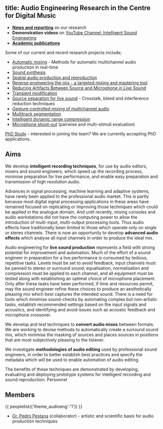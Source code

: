 title: Audio Engineering Research in the Centre for Digital Music
-------------------

* [**News and reporting**](http://c4dm.eecs.qmul.ac.uk/audioengineering/news/index.html) on our research
* **Demonstration videos** on [YouTube Channel: Intelligent Sound Engineering](http://www.youtube.com/user/IntelligentSoundEng)
* [**Academic publications**](http://www.eecs.qmul.ac.uk/~josh/publications.htm)

Some of our current and recent research projects include;

* [Automatic mixing](http://c4dm.eecs.qmul.ac.uk/audioengineering/automaticmixing/index.html) - Methods for automatic multichannel audio production in real-time
* [Sound synthesis](soundsynthesis.html)
* [Spatial audio production and reproduction](http://c4dm.eecs.qmul.ac.uk/audioengineering/spatialaudio/index.html)
* [Reverse engineering the mix - a targeted mixing and mastering tool](http://c4dm.eecs.qmul.ac.uk/audioengineering/reverseengineering/index.html)
* [Reducing Artifacts Between Source and Microphone in Live Sound](http://c4dm.eecs.qmul.ac.uk/audioengineering/microphoneartifacts/index.html)
* [Transient modification](http://c4dm.eecs.qmul.ac.uk/audioengineering/transientmodification/index.html)
* [Source separation for live sound](http://c4dm.eecs.qmul.ac.uk/audioengineering/sourceseparation/index.html) - Crosstalk, bleed and interference reduction techniques
* [Gesture-controlled mixing of multichannel audio](http://c4dm.eecs.qmul.ac.uk/audioengineering/gesturecontrol/index.html)
* [Multitrack segmentation](http://www.eecs.qmul.ac.uk/~stevenh/multi_seg.html)
* [Intelligent dynamic range compression](http://c4dm.eecs.qmul.ac.uk/audioengineering/compressors/index.html)
* [Microphone shoot-out](http://brechtdeman.com/research.html) (pairwise and multi-stimuli evaluation)

[PhD Study](study.html) - interested in joining the team? We are currently accepting PhD applications.

Aims
----

We develop **intelligent recording techniques**, for use by audio editors, mixers and sound engineers, which speed up the recording process, minimise preparation for live performance, and enable easy preparation and transmission of high resolution audio.

Advances in signal processing, machine learning and adaptive systems, have rarely been applied to the professional audio market. This is partly because most digital signal processing applications in these areas have remained focused on replicating or improving those techniques which could be applied in the analogue domain. And until recently, mixing consoles and audio workstations did not have the computing power to allow the introduction of multi-input, multi-output processing tools. Thus audio effects have traditionally been limited to those which operate only on single or stereo channels. There is now an opportunity to develop **advanced audio effects** which analyse all input channels in order to produce the ideal mix.

Audio engineering for **live sound production** represents a field with strong potential for improvement and automation. Much of the effort of a sound engineer in preparation for a live performance is consumed by tedious, repetitive tasks. Levels must be set to avoid feedback, input channels must be panned to stereo or surround sound, equalisation, normalisation and compression must be applied to each channel, and all equipment must be tested along with establishing an optimal choice of microphone placement. Only after these tasks have been performed, if time and resources permit, may the sound engineer refine these choices to produce an aesthetically pleasing mix which best captures the intended sound. There is a need for tools which minimise sound-checks by automating complex but non-artistic tasks, establish recommended settings based on the input signals and acoustics, and identifying and avoid issues such as acoustic feedback and microphone crossover.

We develop and test techniques to **convert audio mixes** between formats. We are working to devise methods to automatically create a surround sound mix, which minimise the masking of sources and places sources in positions that are most subjectively pleasing to the listener.

We investigate **methodologies of audio editing** used by professional sound engineers, in order to better establish best practices and specify the metadata which will be used to enable automation of audio editing.

The benefits of these techniques are demonstrated by developing, evaluating and deploying prototype systems for intelligent recording and sound reproduction.
Personnel

Members
--------------------------
{{ peoplelist({'theme_audioeng':'1'}) }}


* [Dr. Pedro Pestana](http://www.stereosonic.org/phd/) (collaborator) - artistic and scientific basis for audio production techniques

